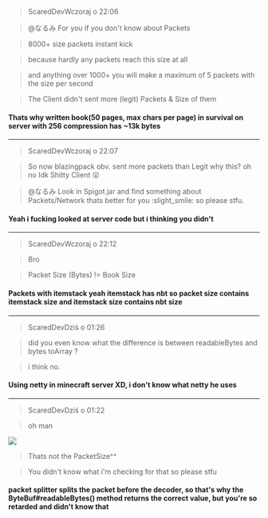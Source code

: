> ScaredDevWczoraj o 22:06

>  @なるみ For you if you don't know about Packets 

> 

> 8000+ size packets instant kick

> because hardly any packets reach this size at all

> and anything over 1000+ you will make a maximum of 5 packets with the size per second

> 
> The Client didn't sent more (legit) Packets & Size of them

#### Thats why written book(50 pages, max chars per page) in survival on server with 256 compression has ~13k bytes

---


> ScaredDevWczoraj o 22:07

> So now blazingpack obv. sent more packets than Legit why this? oh no Idk Shitty Client :open_mouth:

> @なるみ Look in Spigot.jar and find something about Packets/Network thats better for you :slight_smile: so please stfu.

#### Yeah i fucking looked at server code but i thinking you didn't

---

> ScaredDevWczoraj o 22:12

> Bro

> Packet Size (Bytes) != Book Size

#### Packets with itemstack yeah itemstack has nbt so packet size contains itemstack size and itemstack size contains nbt size

---

> ScaredDevDziś o 01:26

> did you even know what the difference is between readableBytes and bytes toArray ?

> i think no.

#### Using netty in minecraft server XD, i don't know what netty he uses

---

> ScaredDevDziś o 01:22

> oh man

![](https://images-ext-2.discordapp.net/external/FneUtFFPjN6Tcc0j0Hz7JrUiAl_x7RvSJMQkEXvWlxA/https/spielestu.be/s/Discord_Meoq8VoWRD.png)

> Thats not the PacketSize^^

> You didn't know what i'm checking for that so please stfu

#### packet splitter splits the packet before the decoder, so that's why the ByteBuf#readableBytes() method returns the correct value, but you're so retarded and didn't know that
